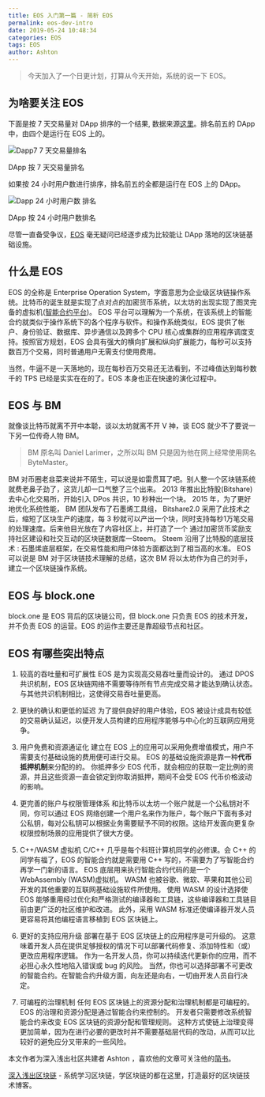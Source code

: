 ```yaml
---
title: EOS 入门第一篇 - 简析 EOS
permalink: eos-dev-intro
date: 2019-05-24 10:48:34
categories: EOS
tags: EOS
author: Ashton
---
```


> 今天加入了一个日更计划，打算从今天开始，系统的说一下 EOS。

<!-- more -->

## 为啥要关注 EOS

下面是按 7 天交易量对 DApp 排序的一个结果, 数据来源[这里](https://www.stateofthedapps.com/rankings?sort=usd_value_7d&order=desc)。排名前五的 DApp 中，由四个是运行在 EOS 上的。

![Dapp7  7 天交易量排名](https://img.learnblockchain.cn/2019/05/Dapp7paiming.png)
<p class="image-caption">DApp 按 7 天交易量排名</p>

如果按 24 小时用户数进行排序，排名前五的全都是运行在 EOS 上的 DApp。

![Dapp 24 小时用户数 排名](https://img.learnblockchain.cn/2019/05/Dapp24paiming.png)
<p class="image-caption">DApp 按 24 小时用户数排名</p>

尽管一直备受争议，[EOS](https://wiki.learnblockchain.cn/eos/readme.html) 毫无疑问已经逐步成为比较能让 DApp 落地的区块链基础设施。


## 什么是 EOS

EOS 的全称是 Enterprise Operation System，字面意思为企业级区块链操作系统。比特币的诞生就是实现了点对点的加密货币系统，以太坊的出现实现了图灵完备的虚拟机([智能合约平台](https://learnblockchain.cn/2018/01/04/understanding-smart-contracts/))。 EOS 平台可以理解为一个系统，在该系统上的智能合约就类似于操作系统下的各个程序与软件。和操作系统类似，EOS 提供了帐户、身份验证、数据库、异步通信以及跨多个 CPU 核心或集群的应用程序调度支持。按照官方规划，EOS 会具有强大的横向扩展和纵向扩展能力，每秒可以支持数百万个交易，同时普通用户无需支付使用费用。

当然，牛逼不是一天落地的，现在每秒百万交易还无法看到，不过峰值达到每秒数千的 TPS 已经是实实在在的了。EOS 本身也正在快速的演化过程中。


## EOS 与 BM

就像谈比特币就离不开中本聪，谈以太坊就离不开 V 神，谈 EOS 就少不了要说一下另一位传奇人物 BM。

> BM 原名叫 Daniel Larimer，之所以叫 BM 只是因为他在网上经常使用网名 ByteMaster。

BM 对币圈老韭菜来说并不陌生，可以说是如雷贯耳了吧。别人整一个区块链系统就费老鼻子劲了，这货儿却一口气整了三个出来。
2013 年推出比特股(Bitshare) 去中心化交易所，开始引入 DPos 共识，10 秒种出一个块。
2015 年，为了更好地优化系统性能， BM 团队发布了石墨烯工具组， Bitshare2.0 采用了此技术之后，缩短了区块生产的速度，每 3 秒就可以产出一个块，同时支持每秒1万笔交易的处理速度。后来他目光放在了内容社区上，并打造了一个 通过加密货币奖励支持社区建设和社交互动的区块链数据库一Steem。 Steem 沿用了比特股的底层技术 : 石墨烯底层框架，在交易性能和用户体验方面都达到了相当高的水准。 EOS 可以说是 BM 对于区块链技术理解的总结，这次 BM 将以太坊作为自己的对手，建立一个区块链操作系统。

## EOS 与 block.one

block.one 是 EOS 背后的区块链公司，但 block.one 只负责 EOS 的技术开发，并不负责 EOS 的运营。EOS 的运作主要还是靠超级节点和社区。

## EOS 有哪些突出特点

1. 较高的吞吐量和可扩展性
EOS 是为实现高交易吞吐量而设计的。 通过 DPOS 共识机制，EOS 区块链网络不需要等待所有节点完成交易才能达到确认状态。 与其他共识机制相比，这使得交易吞吐量更高。

1. 更快的确认和更低的延迟
为了提供良好的用户体验，EOS 被设计成具有较低的交易确认延迟，以便开发人员构建的应用程序能够与中心化的互联网应用竞争。

1. 用户免费和资源通证化
建立在 EOS 上的应用可以采用免费增值模式，用户不需要支付基础设施的费用便可进行交易。  EOS 的基础设施资源是靠一种**代币抵押机制**来分配的的。 你抵押多少 EOS 代币，就会相应的获取一定比例的资源，并且这些资源一直会锁定到你取消抵押，期间不会受 EOS 代币价格波动的影响。

1. 更完善的账户与权限管理体系
和比特币以太坊一个账户就是一个公私钥对不同，你可以通过 EOS 网络创建一个用户名来作为账户，每个账户下面有多对公私钥，每对公私钥可以根据业务需要赋予不同的权限。这给开发面向更复杂权限控制场景的应用提供了很大方便。

1. C++/WASM 虚拟机
C/C++ 几乎是每个科班计算机同学的必修课。会 C++ 的同学有福了，EOS 的智能合约就是需要用 C++ 写的，不需要为了写智能合约再学一门新的语言。
EOS 底层用来执行智能合约代码的是一个 WebAssembly (WASM)虚拟机。 WASM 也被谷歌、微软、苹果和其他公司开发的其他重要的互联网基础设施软件所使用。 使用 WASM 的设计选择使 EOS 能够重用经过优化和严格测试的编译器和工具链，这些编译器和工具链目前由更广泛的社区维护和改进。 此外，采用 WASM 标准还使编译器开发人员更容易将其他编程语言移植到 EOS 区块链上。

1. 更好的支持应用升级
部署在基于 EOS 区块链上的应用程序是可升级的。 这意味着开发人员在提供足够授权的情况下可以部署代码修复、添加特性和（或）更改应用程序逻辑。 作为一名开发人员，你可以持续迭代更新你的应用，而不必担心永久性地陷入错误或 bug 的风险。 当然，你也可以选择部署不可更改的智能合约。在智能合约升级方面，向左还是向右，一切由开发人员自行决定。

1. 可编程的治理机制
任何 EOS 区块链上的资源分配和治理机制都是可编程的。 EOS 的治理和资源分配是通过智能合约来控制的。 开发者只需要修改系统智能合约来改变 EOS 区块链的资源分配和管理规则。 这种方式使链上治理变得更加简单，因为在进行必要的更改时并不需要基础层代码的改动，从而可以比较好的避免应分叉带来的一些风险。


本文作者为深入浅出社区共建者 Ashton ，喜欢他的文章可关注他的[简书](https://www.jianshu.com/u/922115b98e3f)。

[深入浅出区块链](https://learnblockchain.cn/) - 系统学习区块链，学区块链的都在这里，打造最好的区块链技术博客。








